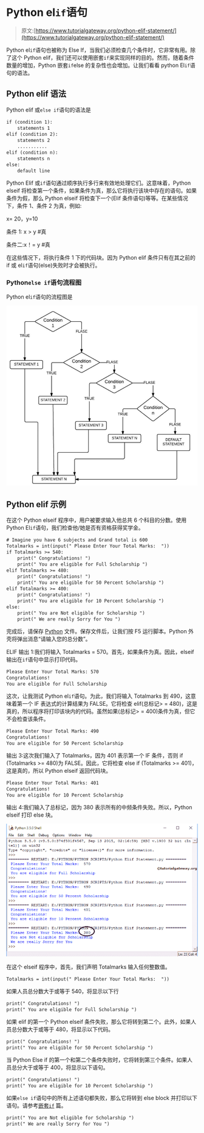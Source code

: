 # Python el`if`语句

> 原文:[https://www.tutorialgateway.org/python-elif-statement/](https://www.tutorialgateway.org/python-elif-statement/)

Python el`if`语句也被称为 Else If，当我们必须检查几个条件时，它非常有用。除了这个 Python elif，我们还可以使用嵌套`if`来实现同样的目的。然而，随着条件数量的增加，Python 嵌套`if`else 的复杂性也会增加。让我们看看 python El`if`语句的语法。

## Python elif 语法

Python elif 或`else if`语句的语法是

```
if (condition 1):
    statements 1
elif (condition 2):
    statements 2
    ...........
elif (condition n):
    statements n
else:
    default line
```

Python Elif 或`if`语句通过顺序执行多行来有效地处理它们。这意味着，Python elseif 将检查第一个条件，如果条件为真，那么它将执行该块中存在的语句。如果条件为假，那么 Python elseif 将检查下一个(Elif 条件语句)等等。在某些情况下，条件 1、条件 2 为真，例如:

x= 20，y=10

条件 1: x > y #真

条件二:x！= y #真

在这些情况下，将执行条件 1 下的代码块。因为 Python elif 条件只有在其之前的 if 或 el`if`语句(else)失败时才会被执行。

### Python`else if`语句流程图

Python el`if`语句的流程图是

![Flow Chart for Python Elif Statement](img/0f13aa923944456074f7c66131249b9d.png)

## Python elif 示例

在这个 Python elseif 程序中，用户被要求输入他总共 6 个科目的分数。使用 Python El`if`语句，我们检查他/她是否有资格获得奖学金。

```
# Imagine you have 6 subjects and Grand total is 600
Totalmarks = int(input(" Please Enter Your Total Marks:  "))
if Totalmarks >= 540:
    print(" Congratulations! ")
    print(" You are eligible for Full Scholarship ")
elif Totalmarks >= 480:
    print(" Congratulations! ")
    print(" You are eligible for 50 Percent Scholarship ")
elif Totalmarks >= 400:
    print(" Congratulations! ")
    print(" You are eligible for 10 Percent Scholarship ")
else:
    print(" You are Not eligible for Scholarship ")
    print(" We are really Sorry for You ")
```

完成后，请保存 [Python](https://www.tutorialgateway.org/python-tutorial/) 文件。保存文件后，让我们按 F5 运行脚本。Python 外壳将弹出消息“请输入您的总分数”。

ELIF 输出 1:我们将输入 Totalmarks = 570。首先，如果条件为真。因此，elseif 输出在`if`语句中显示打印代码。

```
Please Enter Your Total Marks: 570
Congratulations!
You are eligible for Full Scholarship
```

这次，让我测试 Python el`if`语句。为此，我们将输入 Totalmarks 到 490，这意味着第一个 IF 表达式的计算结果为 FALSE。它将检查 elif(总标记> = 480)，这是真的，所以程序将打印该块内的代码。虽然如果(总标记> = 400)条件为真，但它不会检查该条件。

```
Please Enter Your Total Marks: 490
Congratulations!
You are eligible for 50 Percent Scholarship
```

输出 3:这次我们输入了 Totalmarks，因为 401 表示第一个 IF 条件，否则 if (Totalmarks >= 480)为 FALSE。因此，它将检查 else if (Totalmarks >= 401)，这是真的，所以 Python elseif 返回代码块。

```
Please Enter Your Total Marks: 401
Congratulations!
You are eligible for 10 Percent Scholarship
```

输出 4:我们输入了总标记，因为 380 表示所有的中频条件失败。所以，Python elseif 打印 else 块。

![Python Elif Statement 7](img/073e0474241bb58d9a30259f096b269d.png)

在这个 elseif 程序中，首先，我们声明 Totalmarks 输入任何整数值。

```
Totalmarks = int(input(" Please Enter Your Total Marks:  "))
```

如果人员总分数大于或等于 540，将显示以下行

```
print(" Congratulations! ")
print(" You are eligible for Full Scholarship ")
```

如果 elif 的第一个 Python elseif 条件失败，那么它将转到第二个。此外，如果人员总分数大于或等于 480，将显示以下代码。

```
print(" Congratulations! ")
print(" You are eligible for 50 Percent Scholarship ")
```

当 Python Else if 的第一个和第二个条件失败时，它将转到第三个条件。如果人员总分大于或等于 400，将显示以下语句。

```
print(" Congratulations! ")
print(" You are eligible for 10 Percent Scholarship ")
```

如果`else if`语句中的所有上述语句都失败，那么它将转到 else block 并打印以下语句。请参考[嵌套`if`](https://www.tutorialgateway.org/python-nested-if/) 篇。

```
print(" You are Not eligible for Scholarship ")
print(" We are really Sorry for You ")
```